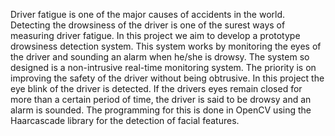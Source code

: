 Driver fatigue is one of the major causes of accidents in the world. Detecting the drowsiness of the driver is one of the surest ways of measuring driver fatigue. In this project we aim to develop a prototype drowsiness detection system. This system works by monitoring the eyes of the driver and sounding an alarm when he/she is drowsy.
	The system so designed is a non-intrusive real-time monitoring system. The priority is on improving the safety of the driver without being obtrusive. In this project the eye blink of the driver is detected. If the drivers eyes remain closed for more than a certain period of time, the driver is said to be drowsy and an alarm is sounded. The programming for this is done in OpenCV using the Haarcascade library for the detection of facial features.
